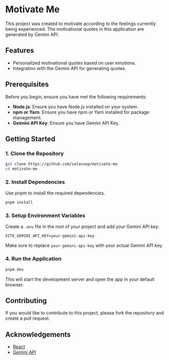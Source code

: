 # Motivate Me

This project was created to motivate according to the feelings currently being experienced. 
The motivational quotes in this application are generated by Gemini API.

## Features

- Personalized motivational quotes based on user emotions.
- Integration with the Gemini API for generating quotes.

## Prerequisites

Before you begin, ensure you have met the following requirements:

- **Node.js**: Ensure you have Node.js installed on your system.
- **npm or Yarn**: Ensure you have npm or Yarn installed for package management.
- **Geimini API Key**: Ensure you have Gemini API Key.

## Getting Started

### 1. Clone the Repository

```bash
git clone https://github.com/salassep/motivate-me
cd motivate-me
```

### 2. Install Dependencies

Use pnpm to install the required dependencies.

```bash
pnpm install
```

### 3. Setup Environment Variables

Create a `.env` file in the root of your project and add your Gemini API key:

```plaintext
VITE_GEMINI_API_KEY=your-gemini-api-key
```

Make sure to replace `your-gemini-api-key` with your actual Gemini API key.

### 4. Run the Application

```bash
pnpm dev
```

This will start the development server and open the app in your default browser.

## Contributing

If you would like to contribute to this project, please fork the repository and create a pull request.

## Acknowledgements

- [React](https://reactjs.org/)
- [Gemini API](https://ai.google.dev/gemini-api)
